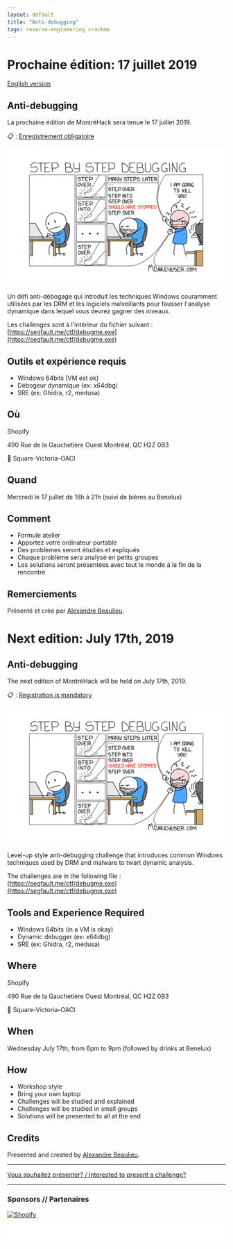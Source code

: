 ```yaml
---
layout: default
title: "Anti-debugging"
tags: reverse-engineering crackme
---
```


# Prochaine édition: 17 juillet 2019

[English version](#english)

## Anti-debugging

La prochaine édition de MontréHack sera tenue le 17 juillet 2019.

:clipboard: : [Enregistrement obligatoire](https://www.eventbrite.ca/e/billets-montrehack-anti-debuging-workshop-65327409039)

![Keep stepping!](/images/19-07_anti_debugging.png)

Un défi anti-débogage qui introduit les techniques Windows couramment utilisées par les DRM et les logiciels malveillants pour fausser l'analyse dynamique dans lequel vous devrez gagner des niveaux.

Les challenges sont à l'intérieur du fichier suivant : [https://segfault.me/ctf/debugme.exe](https://segfault.me/ctf/debugme.exe)

## Outils et expérience requis

* Windows 64bits (VM est ok)
* Débogeur dynamique (ex: x64dbg)
* SRE (ex: Ghidra, r2, medusa)

## Où

Shopify

490 Rue de la Gauchetière Ouest Montréal, QC H2Z 0B3 

:train2: Square-Victoria–OACI

## Quand

Mercredi le 17 juillet de 18h à 21h (suivi de bières au Benelux)

## Comment
 
* Formule atelier
* Apportez votre ordinateur portable
* Des problèmes seront étudiés et expliqués
* Chaque problème sera analysé en petits groupes
* Les solutions seront présentées avec tout le monde à la fin de la rencontre

## Remerciements

Présenté et créé par [Alexandre Beaulieu](https://twitter.com/alxbl_sec).


<a id="english"></a>

# Next edition: July 17th, 2019

## Anti-debugging

The next edition of MontréHack will be held on July 17th, 2019.

:clipboard: : [Registration is mandatory](https://www.eventbrite.ca/e/billets-montrehack-anti-debuging-workshop-65327409039)

![Keep stepping!](/images/19-07_anti_debugging.png)

Level-up style anti-debugging challenge that introduces common Windows techniques used by DRM and malware to twart dynamic analysis.

The challenges are in the following file : [https://segfault.me/ctf/debugme.exe](https://segfault.me/ctf/debugme.exe)

## Tools and Experience Required

* Windows 64bits (in a VM is okay)
* Dynamic debugger (ex: x64dbg)
* SRE (ex: Ghidra, r2, medusa)

## Where

Shopify

490 Rue de la Gauchetière Ouest Montréal, QC H2Z 0B3 

:train2: Square-Victoria–OACI

## When

Wednesday July 17th, from 6pm to 9pm (followed by drinks at Benelux)

## How

* Workshop style
* Bring your own laptop
* Challenges will be studied and explained
* Challenges will be studied in small groups
* Solutions will be presented to all at the end

## Credits

Presented and created by [Alexandre Beaulieu](https://twitter.com/alxbl_sec).

<hr/>

[Vous souhaitez présenter? / Interested to present a challenge?](https://github.com/montrehack/montrehack.github.com/wiki/Present-at-Montrehack)

<hr/>

### Sponsors // Partenaires

[![Shopify](https://inviqa-uk-res.cloudinary.com/image/upload/c_pad,f_auto,h_480,q_auto,w_480/v1545390335/images/logos/partner/shopify-logo-white-transparent.png?itok=R8HgV4GJ)](https://www.shopify.ca/)

[![Brasserie Benelux](/images/benelux.png)](http://brasseriebenelux.com/)
